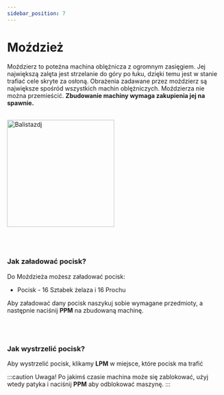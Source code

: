 ```yaml
---
sidebar_position: 7
---
```

# Moździeż
Moździerz to poteżna machina oblężnicza z ogromnym zasięgiem. Jej największą zalęta jest strzelanie do góry po łuku, dzięki temu jest w stanie trafiać cele skryte za osłoną. Obrażenia zadawane przez moździerz są największe spośród wszystkich machin oblężniczych. Moździerza nie można przemieścić. **Zbudowanie machiny wymaga zakupienia jej na spawnie.**
<br></br>
<div class="box">
    <img 
    src={require('./img/mozdziez.png').default}
    alt="Balistazdj"
    width="250"
    />
</div>



<br></br>

### Jak załadować pocisk?
Do Moździeża możesz załadować pocisk:
- Pocisk - 16 Sztabek żelaza i 16 Prochu

Aby załadować dany pocisk naszykuj sobie wymagane przedmioty, a następnie naciśnij **PPM** na zbudowaną machinę.

<br></br>

### Jak wystrzelić pocisk?
Aby wystrzelić pocisk, klikamy **LPM** w miejsce, które pocisk ma trafić


:::caution Uwaga!
Po jakimś czasie machina może się zablokować, użyj wtedy patyka i naciśnij **PPM** aby odblokować maszynę.
:::
